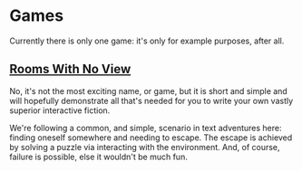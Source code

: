 # Games

Currently there is only one game: it's only for example purposes, after all.

## [Rooms With No View](https://github.com/Baavgai/ColossalCodingAdventure/tree/master/story/rooms.md)

No, it's not the most exciting name, or game, but it is short and simple and will hopefully demonstrate all that's needed for you to write your own vastly superior interactive fiction.

We're following a common, and simple, scenario in text adventures here: finding oneself somewhere and needing to escape.  The escape is achieved by solving a puzzle via interacting with the environment.  And, of course, failure is possible, else it wouldn't be much fun.
